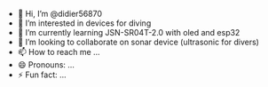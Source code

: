 - 👋 Hi, I’m @didier56870
- 👀 I’m interested in devices for diving
- 🌱 I’m currently learning JSN-SR04T-2.0 with oled and esp32
- 💞️ I’m looking to collaborate on sonar device (ultrasonic for divers)
- 📫 How to reach me ...
- 😄 Pronouns: ...
- ⚡ Fun fact: ...

<!---
didier56870/didier56870 is a ✨ special ✨ repository because its `README.md` (this file) appears on your GitHub profile.
You can click the Preview link to take a look at your changes.
--->
